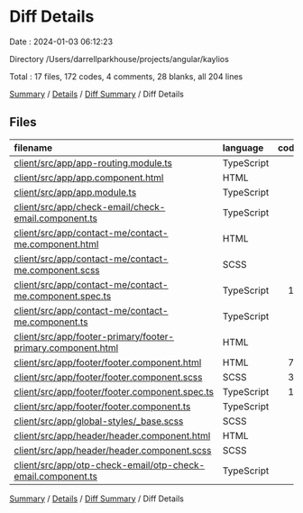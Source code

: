 # Diff Details

Date : 2024-01-03 06:12:23

Directory /Users/darrellparkhouse/projects/angular/kaylios

Total : 17 files,  172 codes, 4 comments, 28 blanks, all 204 lines

[Summary](results.md) / [Details](details.md) / [Diff Summary](diff.md) / Diff Details

## Files
| filename | language | code | comment | blank | total |
| :--- | :--- | ---: | ---: | ---: | ---: |
| [client/src/app/app-routing.module.ts](/client/src/app/app-routing.module.ts) | TypeScript | 2 | 0 | 0 | 2 |
| [client/src/app/app.component.html](/client/src/app/app.component.html) | HTML | 1 | 2 | 5 | 8 |
| [client/src/app/app.module.ts](/client/src/app/app.module.ts) | TypeScript | 6 | 0 | -3 | 3 |
| [client/src/app/check-email/check-email.component.ts](/client/src/app/check-email/check-email.component.ts) | TypeScript | 0 | 1 | 0 | 1 |
| [client/src/app/contact-me/contact-me.component.html](/client/src/app/contact-me/contact-me.component.html) | HTML | 1 | 0 | 1 | 2 |
| [client/src/app/contact-me/contact-me.component.scss](/client/src/app/contact-me/contact-me.component.scss) | SCSS | 0 | 0 | 1 | 1 |
| [client/src/app/contact-me/contact-me.component.spec.ts](/client/src/app/contact-me/contact-me.component.spec.ts) | TypeScript | 17 | 0 | 5 | 22 |
| [client/src/app/contact-me/contact-me.component.ts](/client/src/app/contact-me/contact-me.component.ts) | TypeScript | 8 | 0 | 3 | 11 |
| [client/src/app/footer-primary/footer-primary.component.html](/client/src/app/footer-primary/footer-primary.component.html) | HTML | 2 | 0 | 0 | 2 |
| [client/src/app/footer/footer.component.html](/client/src/app/footer/footer.component.html) | HTML | 72 | 0 | 1 | 73 |
| [client/src/app/footer/footer.component.scss](/client/src/app/footer/footer.component.scss) | SCSS | 32 | 0 | 5 | 37 |
| [client/src/app/footer/footer.component.spec.ts](/client/src/app/footer/footer.component.spec.ts) | TypeScript | 17 | 0 | 5 | 22 |
| [client/src/app/footer/footer.component.ts](/client/src/app/footer/footer.component.ts) | TypeScript | 8 | 0 | 3 | 11 |
| [client/src/app/global-styles/_base.scss](/client/src/app/global-styles/_base.scss) | SCSS | 3 | 0 | 0 | 3 |
| [client/src/app/header/header.component.html](/client/src/app/header/header.component.html) | HTML | 0 | 0 | 1 | 1 |
| [client/src/app/header/header.component.scss](/client/src/app/header/header.component.scss) | SCSS | 3 | 0 | 1 | 4 |
| [client/src/app/otp-check-email/otp-check-email.component.ts](/client/src/app/otp-check-email/otp-check-email.component.ts) | TypeScript | 0 | 1 | 0 | 1 |

[Summary](results.md) / [Details](details.md) / [Diff Summary](diff.md) / Diff Details
